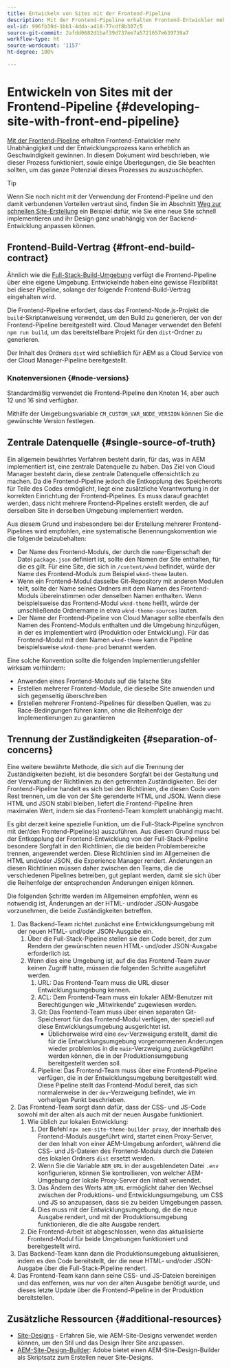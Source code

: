 ```yaml
---
title: Entwickeln von Sites mit der Frontend-Pipeline
description: Mit der Frontend-Pipeline erhalten Frontend-Entwickler mehr Unabhängigkeit und der Entwicklungsprozess wird erheblich beschleunigt. In diesem Dokument werden einige besondere Überlegungen zum Frontend-Build-Prozess beschrieben, die berücksichtigt werden sein sollten.
exl-id: 996fb39d-1bb1-4dda-a418-77cdf8b307c5
source-git-commit: 2afdd0682d1baf39d737ee7a5721657e639739a7
workflow-type: ht
source-wordcount: '1157'
ht-degree: 100%

---
```



# Entwickeln von Sites mit der Frontend-Pipeline {#developing-site-with-front-end-pipeline}

[Mit der Frontend-Pipeline](/help/implementing/cloud-manager/configuring-pipelines/introduction-ci-cd-pipelines.md#front-end) erhalten Frontend-Entwickler mehr Unabhängigkeit und der Entwicklungsprozess kann erheblich an Geschwindigkeit gewinnen. In diesem Dokument wird beschrieben, wie dieser Prozess funktioniert, sowie einige Überlegungen, die Sie beachten sollten, um das ganze Potenzial dieses Prozesses zu auszuschöpfen.

>[!TIP]
>
>Wenn Sie noch nicht mit der Verwendung der Frontend-Pipeline und den damit verbundenen Vorteilen vertraut sind, finden Sie im Abschnitt [Weg zur schnellen Site-Erstellung](/help/journey-sites/quick-site/overview.md) ein Beispiel dafür, wie Sie eine neue Site schnell implementieren und ihr Design ganz unabhängig von der Backend-Entwicklung anpassen können.

## Frontend-Build-Vertrag {#front-end-build-contract}

Ähnlich wie die [Full-Stack-Build-Umgebung](/help/implementing/cloud-manager/getting-access-to-aem-in-cloud/build-environment-details.md) verfügt die Frontend-Pipeline über eine eigene Umgebung. Entwickelnde haben eine gewisse Flexibilität bei dieser Pipeline, solange der folgende Frontend-Build-Vertrag eingehalten wird.

Die Frontend-Pipeline erfordert, dass das Frontend-Node.js-Projekt die `build`-Skriptanweisung verwendet, um den Build zu generieren, der von der Frontend-Pipeline bereitgestellt wird. Cloud Manager verwendet den Befehl `npm run build`, um das bereitstellbare Projekt für den `dist`-Ordner zu generieren.

Der Inhalt des Ordners `dist` wird schließlich für AEM as a Cloud Service von der Cloud Manager-Pipeline bereitgestellt.

### Knotenversionen {#node-versions}

Standardmäßig verwendet die Frontend-Pipeline den Knoten 14, aber auch 12 und 16 sind verfügbar.

Mithilfe der Umgebungsvariable `CM_CUSTOM_VAR_NODE_VERSION` können Sie die gewünschte Version festlegen.

## Zentrale Datenquelle {#single-source-of-truth}

Ein allgemein bewährtes Verfahren besteht darin, für das, was in AEM implementiert ist, eine zentrale Datenquelle zu haben. Das Ziel von Cloud Manager besteht darin, diese zentrale Datenquelle offensichtlich zu machen. Da die Frontend-Pipeline jedoch die Entkopplung des Speicherorts für Teile des Codes ermöglicht, liegt eine zusätzliche Verantwortung in der korrekten Einrichtung der Frontend-Pipelines. Es muss darauf geachtet werden, dass nicht mehrere Frontend-Pipelines erstellt werden, die auf derselben Site in derselben Umgebung implementiert werden.

Aus diesem Grund und insbesondere bei der Erstellung mehrerer Frontend-Pipelines wird empfohlen, eine systematische Benennungskonvention wie die folgende beizubehalten:

* Der Name des Frontend-Moduls, der durch die `name`-Eigenschaft der Datei `package.json` definiert ist, sollte den Namen der Site enthalten, für die es gilt. Für eine Site, die sich in `/content/wknd` befindet, würde der Name des Frontend-Moduls zum Beispiel `wknd-theme` lauten.
* Wenn ein Frontend-Modul dasselbe Git-Repository mit anderen Modulen teilt, sollte der Name seines Ordners mit dem Namen des Frontend-Moduls übereinstimmen oder denselben Namen enthalten. Wenn beispielsweise das Frontend-Modul `wknd-theme` heißt, würde der umschließende Ordnername in etwa `wknd-theme-sources` lauten.
* Der Name der Frontend-Pipeline von Cloud Manager sollte ebenfalls den Namen des Frontend-Moduls enthalten und die Umgebung hinzufügen, in der es implementiert wird (Produktion oder Entwicklung). Für das Frontend-Modul mit dem Namen `wknd-theme` kann die Pipeline beispielsweise `wknd-theme-prod` benannt werden.

Eine solche Konvention sollte die folgenden Implementierungsfehler wirksam verhindern:

* Anwenden eines Frontend-Moduls auf die falsche Site
* Erstellen mehrerer Frontend-Module, die dieselbe Site anwenden und sich gegenseitig überschreiben
* Erstellen mehrerer Frontend-Pipelines für dieselben Quellen, was zu Race-Bedingungen führen kann, ohne die Reihenfolge der Implementierungen zu garantieren

## Trennung der Zuständigkeiten {#separation-of-concerns}

Eine weitere bewährte Methode, die sich auf die Trennung der Zuständigkeiten bezieht, ist die besondere Sorgfalt bei der Gestaltung und der Verwaltung der Richtlinien zu den getrennten Zuständigkeiten. Bei der Frontend-Pipeline handelt es sich bei den Richtlinien, die diesen Code vom Rest trennen, um die von der Site gerenderte HTML und JSON. Wenn diese HTML und JSON stabil bleiben, liefert die Frontend-Pipeline ihren maximalen Wert, indem sie das Frontend-Team komplett unabhängig macht.

Es gibt derzeit keine spezielle Funktion, um die Full-Stack-Pipeline synchron mit der/den Frontend-Pipeline(s) auszuführen. Aus diesem Grund muss bei der Entkopplung der Frontend-Entwicklung von der Full-Stack-Pipeline besondere Sorgfalt in den Richtlinien, die die beiden Problembereiche trennen, angewendet werden. Diese Richtlinien sind im Allgemeinen die HTML und/oder JSON, die Experience Manager rendert. Änderungen an diesen Richtlinien müssen daher zwischen den Teams, die die verschiedenen Pipelines betreiben, gut geplant werden, damit sie sich über die Reihenfolge der entsprechenden Änderungen einigen können.

Die folgenden Schritte werden im Allgemeinen empfohlen, wenn es notwendig ist, Änderungen an der HTML- und/oder JSON-Ausgabe vorzunehmen, die beide Zuständigkeiten betreffen.

1. Das Backend-Team richtet zunächst eine Entwicklungsumgebung mit der neuen HTML- und/oder JSON-Ausgabe ein.
   1. Über die Full-Stack-Pipeline stellen sie den Code bereit, der zum Rendern der gewünschten neuen HTML- und/oder JSON-Ausgabe erforderlich ist.
   1. Wenn dies eine Umgebung ist, auf die das Frontend-Team zuvor keinen Zugriff hatte, müssen die folgenden Schritte ausgeführt werden.
      1. URL: Das Frontend-Team muss die URL dieser Entwicklungsumgebung kennen.
      1. ACL: Dem Frontend-Team muss ein lokaler AEM-Benutzer mit Berechtigungen wie „Mitwirkende“ zugewiesen werden.
      1. Git: Das Frontend-Team muss über einen separaten Git-Speicherort für das Frontend-Modul verfügen, der speziell auf diese Entwicklungsumgebung ausgerichtet ist.
         * Üblicherweise wird eine `dev`-Verzweigung erstellt, damit die für die Entwicklungsumgebung vorgenommenen Änderungen wieder problemlos in die `main`-Verzweigung zurückgeführt werden können, die in der Produktionsumgebung bereitgestellt werden soll.
      1. Pipeline: Das Frontend-Team muss über eine Frontend-Pipeline verfügen, die in der Entwicklungsumgebung bereitgestellt wird. Diese Pipeline stellt das Frontend-Modul bereit, das sich normalerweise in der `dev`-Verzweigung befindet, wie im vorherigen Punkt beschrieben.
1. Das Frontend-Team sorgt dann dafür, dass der CSS- und JS-Code sowohl mit der alten als auch mit der neuen Ausgabe funktioniert.
   1. Wie üblich zur lokalen Entwicklung:
      1. Der Befehl `npx aem-site-theme-builder proxy`, der innerhalb des Frontend-Moduls ausgeführt wird, startet einen Proxy-Server, der den Inhalt von einer AEM-Umgebung anfordert, während die CSS- und JS-Dateien des Frontend-Moduls durch die Dateien des lokalen Ordners `dist` ersetzt werden.
      1. Wenn Sie die Variable `AEM_URL` in der ausgeblendeten Datei `.env` konfigurieren, können Sie kontrollieren, von welcher AEM-Umgebung der lokale Proxy-Server den Inhalt verwendet.
      1. Das Ändern des Werts `AEM_URL` ermöglicht daher den Wechsel zwischen der Produktions- und Entwicklungsumgebung, um CSS und JS so anzupassen, dass sie zu beiden Umgebungen passen.
      1. Dies muss mit der Entwicklungsumgebung, die die neue Ausgabe rendert, und mit der Produktionsumgebung funktionieren, die die alte Ausgabe rendert.
   1. Die Frontend-Arbeit ist abgeschlossen, wenn das aktualisierte Frontend-Modul für beide Umgebungen funktioniert und bereitgestellt wird.
1. Das Backend-Team kann dann die Produktionsumgebung aktualisieren, indem es den Code bereitstellt, der die neue HTML- und/oder JSON-Ausgabe über die Full-Stack-Pipeline rendert.
1. Das Frontend-Team kann dann seine CSS- und JS-Dateien bereinigen und das entfernen, was nur von der alten Ausgabe benötigt wurde, und dieses letzte Update über die Frontend-Pipeline in der Produktion bereitstellen.

## Zusätzliche Ressourcen {#additional-resources}

* [Site-Designs](/help/sites-cloud/administering/site-creation/site-themes.md) - Erfahren Sie, wie AEM-Site-Designs verwendet werden können, um den Stil und das Design Ihrer Site anzupassen.
* [AEM-Site-Design-Builder](https://github.com/adobe/aem-site-theme-builder): Adobe bietet einen AEM-Site-Design-Builder als Skriptsatz zum Erstellen neuer Site-Designs.
